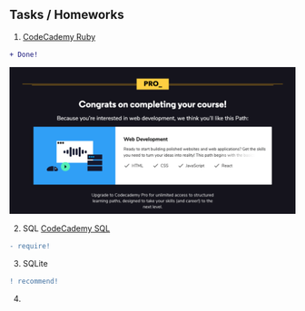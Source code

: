 ## Tasks / Homeworks 

1. [CodeCademy Ruby](https://www.codecademy.com/learn/learn-ruby)  

```diff
+ Done! 
```

![CodeCademy Ruby](img1.png)

2. SQL
[CodeCademy SQL](https://www.codecademy.com/courses/learn-sql)
```diff
- require! 
```

3. SQLite
```diff
! recommend! 
```

4. 
